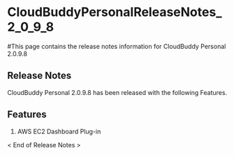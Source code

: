 # CloudBuddyPersonalReleaseNotes\_2\_0\_9\_8 #

#This page contains the release notes information for CloudBuddy Personal 2.0.9.8


## Release Notes ##
CloudBuddy Personal 2.0.9.8 has been released with the following Features.

## Features ##

1. AWS EC2 Dashboard Plug-in

< End of Release Notes >